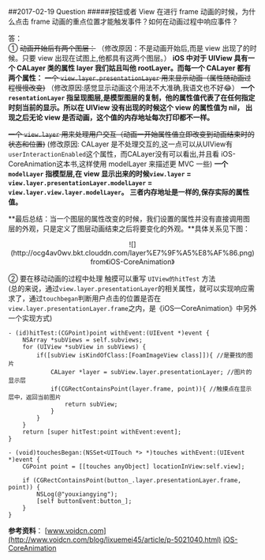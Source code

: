 ##2017-02-19  Question
#####按钮或者 View 在进行 frame 动画的时候，为什么点击 frame 动画的重点位置才能触发事件？如何在动画过程中响应事件？

答：  
① ~~动画开始后有两个图层：~~
（修改原因：不是动画开始后,而是 view 出现了的时候。只要 view 出现在试图上,他都具有这两个图层。）
**iOS 中对于 UIView 具有一个 CALayer 类的属性 layer 我们姑且叫他 rootLayer。而每一个 CALayer 都有两个属性：**
~~一个 `view.layer.presentationLayer` 用来显示动画（属性随动画过程慢慢改变)~~
（修改原因:感觉显示动画这个用法不大准确,我语文也不好😂）
**一个`resentationLayer` 指呈现图层,是模型图层的复制，他的属性值代表了在任何指定时刻当前的显示。所以在 UIView 没有出现的时候这个 view 的属性值为 nil， 出现之后无论 view 是否动画，这个值的内存地址每次打印都不一样。**

~~一个 `view.layer` 用来处理用户交互（动画一开始属性值立即改变到动画结束时的状态和位置)~~
(修改原因: CALayer 是不处理交互的,这一点可以从UIView有`userInteractionEnabled`这个属性，而CALayer没有可以看出,并且看 iOS-CoreAnimation这本书,这样使用 modelLayer 来描述更 MVC 一些)
**一个`modelLayer` 指模型层,在 view 显示出来的时候`view.layer` = `view.layer.presentationLayer.modelLayer` = `view.layer.view.layer.modelLayer`。 三者内存地址是一样的,保存实际的属性值。**

**最后总结：当一个图层的属性改变的时候，我们设置的属性并没有直接调用图层的外观，只是定义了图层动画结束之后将要变化的外观。**具体关系见下图：

<center>![](http://ocg4av0wv.bkt.clouddn.com/layer%E7%9F%A5%E8%AF%86.png)
from《iOS-CoreAnimation》
</center>
 
② 要在移动动画的过程中处理 触摸可以重写 `UIView的hitTest` 方法  
(总的来说，通过`view.layer.presentationLayer`的相关属性，就可以实现响应需求了，通过`touchbegan`判断用户点击的位置是否在`view.layer.presentationLayer.frame`之内，是《iOS—CoreAnimation》中另外一个实现方式)

```obj-c
- (id)hitTest:(CGPoint)point withEvent:(UIEvent *)event {
    NSArray *subViews = self.subviews;
    for (UIView *subView in subViews) {
        if([subView isKindOfClass:[FoamImageView class]]){ //是要找的图片
            CALayer *layer = subView.layer.presentationLayer; //图片的显示层            
            if(CGRectContainsPoint(layer.frame, point)){ //触摸点在显示层中，返回当前图片
                return subView;
            }
        }
    }
    return [super hitTest:point withEvent:event];
} 
```
```obj-c
- (void)touchesBegan:(NSSet<UITouch *> *)touches withEvent:(UIEvent *)event {
    CGPoint point = [[touches anyObject] locationInView:self.view];
    
    if (CGRectContainsPoint(button_.layer.presentationLayer.frame, point)) {
        NSLog(@"youxiangying");
        [self buttonEvent:button_];
    }
}
```
**参考资料**：
[www.voidcn.com](http://www.voidcn.com/blog/lixuemei45/article/p-5021040.html)
[iOS-CoreAnimation](https://www.amazon.com/iOS-Core-Animation-Advanced-Techniques-ebook/dp/B00EHJCORC/ref=sr_1_1?ie=UTF8&qid=1423192842&sr=8-1&keywords=Core+Animation+Advanced+Techniques)

